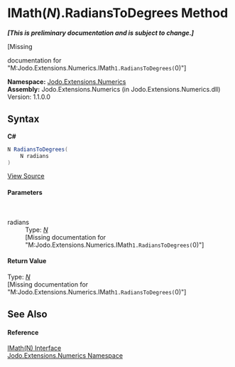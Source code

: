 # IMath(*N*).RadiansToDegrees Method 
 _**\[This is preliminary documentation and is subject to change.\]**_

\[Missing <summary> documentation for "M:Jodo.Extensions.Numerics.IMath`1.RadiansToDegrees(`0)"\]

**Namespace:**&nbsp;<a href="N_Jodo_Extensions_Numerics">Jodo.Extensions.Numerics</a><br />**Assembly:**&nbsp;Jodo.Extensions.Numerics (in Jodo.Extensions.Numerics.dll) Version: 1.1.0.0

## Syntax

**C#**<br />
``` C#
N RadiansToDegrees(
	N radians
)
```

<a href="https://github.com/JosephJShort/Jodo.Extensions/blob/main/src/Jodo.Extensions.Numerics/IMath.cs" rel="noopener noreferrer" title="View the source code">View Source</a><br />

#### Parameters
&nbsp;<dl><dt>radians</dt><dd>Type: <a href="T_Jodo_Extensions_Numerics_IMath_1">*N*</a><br />\[Missing <param name="radians"/> documentation for "M:Jodo.Extensions.Numerics.IMath`1.RadiansToDegrees(`0)"\]</dd></dl>

#### Return Value
Type: <a href="T_Jodo_Extensions_Numerics_IMath_1">*N*</a><br />\[Missing <returns> documentation for "M:Jodo.Extensions.Numerics.IMath`1.RadiansToDegrees(`0)"\]

## See Also


#### Reference
<a href="T_Jodo_Extensions_Numerics_IMath_1">IMath(N) Interface</a><br /><a href="N_Jodo_Extensions_Numerics">Jodo.Extensions.Numerics Namespace</a><br />